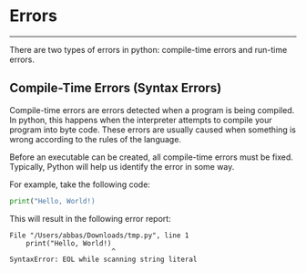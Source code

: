 # Errors
---

There are two types of errors in python: compile-time errors and run-time errors.

## Compile-Time Errors (Syntax Errors)
Compile-time errors are errors detected when a program is being compiled. In python, this happens when the interpreter attempts to compile your program into byte code. These errors are usually caused when something is wrong according to the rules of the language.

Before an executable can be created, all compile-time errors must be fixed. Typically, Python will help us identify the error in some way.

For example, take the following code:

```python
print("Hello, World!)
```

This will result in the following error report:

```
File "/Users/abbas/Downloads/tmp.py", line 1
    print("Hello, World!)
                         ^
SyntaxError: EOL while scanning string literal
```